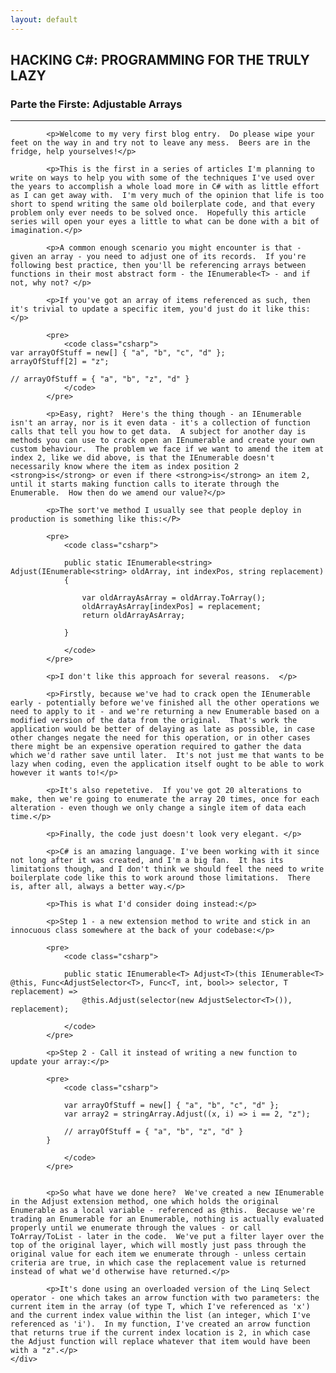 ```yaml
---
layout: default
---
```


<div class="pagepanel down_arrow white">
  <div class="center">
	<div style="text-align: left">
		<h2>HACKING C#: PROGRAMMING FOR THE TRULY LAZY</h2>
		<h3>Parte the Firste: Adjustable Arrays</h3>
		<hr/>
		
			<p>Welcome to my very first blog entry.  Do please wipe your feet on the way in and try not to leave any mess.  Beers are in the fridge, help yourselves!</p>
			
			<p>This is the first in a series of articles I'm planning to write on ways to help you with some of the techniques I've used over the years to accomplish a whole load more in C# with as little effort as I can get away with.  I'm very much of the opinion that life is too short to spend writing the same old boilerplate code, and that every problem only ever needs to be solved once.  Hopefully this article series will open your eyes a little to what can be done with a bit of imagination.</p>
			
			<p>A common enough scenario you might encounter is that - given an array - you need to adjust one of its records.  If you're following best practice, then you'll be referencing arrays between functions in their most abstract form - the IEnumerable<T> - and if not, why not? </p>
			
			<p>If you've got an array of items referenced as such, then it's trivial to update a specific item, you'd just do it like this:</p>
			
			<pre>
				<code class="csharp">
	var arrayOfStuff = new[] { "a", "b", "c", "d" };
	arrayOfStuff[2] = "z";

	// arrayOfStuff = { "a", "b", "z", "d" }			
				</code>
			</pre>		

			<p>Easy, right?  Here's the thing though - an IEnumerable isn't an array, nor is it even data - it's a collection of function calls that tell you how to get data.  A subject for another day is methods you can use to crack open an IEnumerable and create your own custom behaviour.  The problem we face if we want to amend the item at index 2, like we did above, is that the IEnumerable doesn't necessarily know where the item as index position 2 <strong>is</strong> or even if there <strong>is</strong> an item 2, until it starts making function calls to iterate through the Enumerable.  How then do we amend our value?</p>
			
			<p>The sort've method I usually see that people deploy in production is something like this:</P>
			
			<pre>
				<code class="csharp">
			
				public static IEnumerable<string> Adjust(IEnumerable<string> oldArray, int indexPos, string replacement)
				{

					var oldArrayAsArray = oldArray.ToArray();
					oldArrayAsArray[indexPos] = replacement;
					return oldArrayAsArray;

				}
			
				</code>
			</pre>	
		
			<p>I don't like this approach for several reasons.  </p>
			
			<p>Firstly, because we've had to crack open the IEnumerable early - potentially before we've finished all the other operations we need to apply to it - and we're returning a new Enumerable based on a modified version of the data from the original.  That's work the application would be better of delaying as late as possible, in case other changes negate the need for this operation, or in other cases there might be an expensive operation required to gather the data which we'd rather save until later.  It's not just me that wants to be lazy when coding, even the application itself ought to be able to work however it wants to!</p>
			
			<p>It's also repetetive.  If you've got 20 alterations to make, then we're going to enumerate the array 20 times, once for each alteration - even though we only change a single item of data each time.</p>
			
			<p>Finally, the code just doesn't look very elegant. </p>
			
			<p>C# is an amazing language. I've been working with it since not long after it was created, and I'm a big fan.  It has its limitations though, and I don't think we should feel the need to write boilerplate code like this to work around those limitations.  There is, after all, always a better way.</p>
			
			<p>This is what I'd consider doing instead:</p>
			
			<p>Step 1 - a new extension method to write and stick in an innocuous class somewhere at the back of your codebase:</p>
			
			<pre>
				<code class="csharp">
			
				public static IEnumerable<T> Adjust<T>(this IEnumerable<T> @this, Func<AdjustSelector<T>, Func<T, int, bool>> selector, T replacement) =>
					@this.Adjust(selector(new AdjustSelector<T>()), replacement);
				
				</code>
			</pre>	
			
			<p>Step 2 - Call it instead of writing a new function to update your array:</p>
			
			<pre>
				<code class="csharp">
			
				var arrayOfStuff = new[] { "a", "b", "c", "d" };
				var array2 = stringArray.Adjust((x, i) => i == 2, "z");

				// arrayOfStuff = { "a", "b", "z", "d" }
			}
				
				</code>
			</pre>	
			
			
			<p>So what have we done here?  We've created a new IEnumerable in the Adjust extension method, one which holds the original Enumerable as a local variable - referenced as @this.  Because we're trading an Enumerable for an Enumerable, nothing is actually evaluated properly until we enumerate through the values - or call ToArray/ToList - later in the code.  We've put a filter layer over the top of the original layer, which will mostly just pass through the original value for each item we enumerate through - unless certain criteria are true, in which case the replacement value is returned instead of what we'd otherwise have returned.</p>
			
			<p>It's done using an overloaded version of the Linq Select operator - one which takes an arrow function with two parameters: the current item in the array (of type T, which I've referenced as 'x') and the current index value within the list (an integer, which I've referenced as 'i').  In my function, I've created an arrow function that returns true if the current index location is 2, in which case the Adjust function will replace whatever that item would have been with a "z".</p>
	</div>